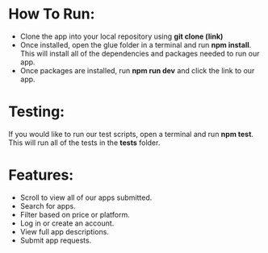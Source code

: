# How To Run:
- Clone the app into your local repository using **git clone (link)**
- Once installed, open the glue folder in a terminal and run **npm install**. This will install all of the dependencies and packages needed to run our app.
- Once packages are installed, run **npm run dev** and click the link to our app.

# Testing:
If you would like to run our test scripts, open a terminal and run **npm test**. This will run all of the tests in the __tests__ folder.

# Features:
- Scroll to view all of our apps submitted.
- Search for apps.
- Filter based on price or platform.
- Log in or create an account.
- View full app descriptions.
- Submit app requests.
 
